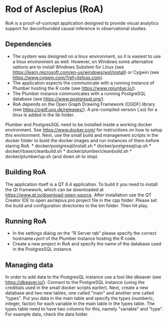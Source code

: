 # Rod of Asclepius (RoA)
RoA is a proof-of-concept application designed to provide visual analytics support for deconfounded causal inference in observational studies.

## Dependencies
* The system was designed on a linux environment, so it is easiest to use a linux environment as well. However, on Windows some alternative options are to install Windows Substem for Linux (see https://learn.microsoft.com/en-us/windows/wsl/install) or Cygwin (see https://www.cygwin.com/?ref=itsfoss.com).
* The application expects the communicate with a running instance of Plumber hosting the R code (see https://www.rplumber.io/).
* The Plumber instance communicates with a running PostgreSQL database (see https://www.postgresql.org/).
* RoA depends on the Open Graph Drawing Framework (OGDF) library (see https://ogdf.uos.de/releases/). A pre-compiled version (.so) for a linux is added in the lib folder.

Plumber and PostgresSQL need to be installed inside a working docker environment. See https://www.docker.com/ for instructions on how to setup this environment. Next, use the small build and management scripts in the docker folder to build the docker images and run instances of them before staring RoA.
	* docker/postgresql/install.sh
	* docker/postgresql/up.sh
	* docker/rbase/cleanbuild.sh
	* docker/plumber/cleanbuild.sh
	* docker/plumber/up.sh (and down.sh to stop)

## Building RoA
The application itself is a QT 6.4 application. To build it you need to install the Qt framework, which can be downloaded at https://www.qt.io/download-open-source. After installation use the QT Creator IDE to open asclepius.pro project file in the cpp folder. Please set the build and configuration directories to the bin folder. Then hit play.

## Running RoA
* In the settings dialog on the "R Server tab" please specify the correct hostname+port of the Plumber instance hosting the R code.
* Create a new project in RoA and specify the name of the database used in the PostgresSQL instance.

## Managing data
In order to add data to the PostgresQL instance use a tool like dbeaver (see https://dbeaver.io/). Connect to the PostgreSQL instance (using the creditials used in the small docker scripts earlier). Next, create a new database and two new tables, one called "main" and another one called "types". Put you data in the main table and specify the types (numberic, integer, factor) for each variable in the main table in the types table. The types table need to have two columns for this, namely "variable" and "type". For example data, check the data folder.


